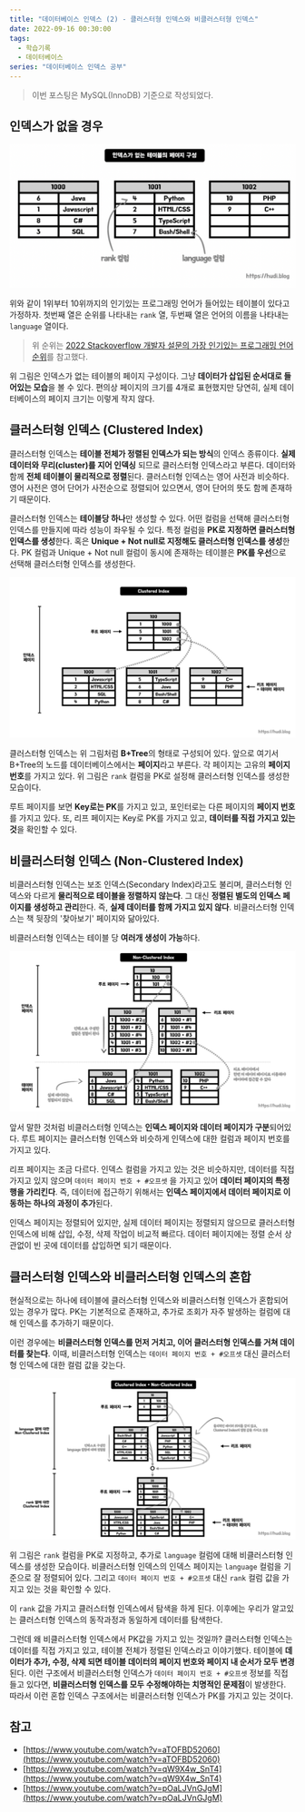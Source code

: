 ```yaml
---
title: "데이터베이스 인덱스 (2) - 클러스터형 인덱스와 비클러스터형 인덱스"
date: 2022-09-16 00:30:00
tags:
  - 학습기록
  - 데이터베이스
series: "데이터베이스 인덱스 공부"
---
```


> 이번 포스팅은 MySQL(InnoDB) 기준으로 작성되었다.

## 인덱스가 없을 경우

![인덱스가 없는 테이블의 페이지 구성](./no-index.png)

위와 같이 1위부터 10위까지의 인기있는 프로그래밍 언어가 들어있는 테이블이 있다고 가정하자. 첫번째 열은 순위를 나타내는 `rank` 열, 두번째 열은 언어의 이름을 나타내는 `language` 열이다.

> 위 순위는 [2022 Stackoverflow 개발자 설문의 가장 인기있는 프로그래밍 언어 순위](https://survey.stackoverflow.co/2022/#most-popular-technologies-language)를 참고했다.

위 그림은 인덱스가 없는 테이블의 페이지 구성이다. 그냥 **데이터가 삽입된 순서대로 들어있는 모습**을 볼 수 있다. 편의상 페이지의 크기를 4개로 표현했지만 당연히, 실제 데이터베이스의 페이지 크기는 이렇게 작지 않다.

## 클러스터형 인덱스 (Clustered Index)

클러스터형 인덱스는 **테이블 전체가 정렬된 인덱스가 되는 방식**의 인덱스 종류이다. **실제 데이터와 무리(cluster)를 지어 인덱싱** 되므로 클러스터형 인덱스라고 부른다. 데이터와 함께 **전체 테이블이 물리적으로 정렬**된다. 클러스터형 인덱스는 영어 사전과 비슷하다. 영어 사전은 영어 단어가 사전순으로 정렬되어 있으면서, 영어 단어의 뜻도 함께 존재하기 때문이다.

클러스터형 인덱스는 **테이블당 하나**만 생성할 수 있다. 어떤 컬럼을 선택해 클러스터형 인덱스를 만들지에 따라 성능이 좌우될 수 있다. 특정 컬럼을 **PK로 지정하면 클러스터형 인덱스를 생성**한다. 혹은 **Unique + Not null로 지정해도 클러스터형 인덱스를 생성**한다. PK 컬럼과 Unique + Not null 컬럼이 동시에 존재하는 테이블은 **PK를 우선**으로 선택해 클러스터형 인덱스를 생성한다.

![클러스터형 인덱스 (Clustered Index)](./clustered-index.png)

클러스터형 인덱스는 위 그림처럼 **B+Tree**의 형태로 구성되어 있다. 앞으로 여기서 B+Tree의 노드를 데이터베이스에서는 **페이지**라고 부른다. 각 페이지는 고유의 **페이지 번호**를 가지고 있다. 위 그림은 `rank` 컬럼을 PK로 설정해 클러스터형 인덱스를 생성한 모습이다.

루트 페이지를 보면 **Key로는 PK**를 가지고 있고, 포인터로는 다른 페이지의 **페이지 번호**를 가지고 있다. 또, 리프 페이지는 Key로 PK를 가지고 있고, **데이터를 직접 가지고 있는 것**을 확인할 수 있다.

## 비클러스터형 인덱스 (Non-Clustered Index)

비클러스터형 인덱스는 보조 인덱스(Secondary Index)라고도 불리며, 클러스터형 인덱스와 다르게 **물리적으로 테이블을 정렬하지 않는다**. 그 대신 **정렬된 별도의 인덱스 페이지를 생성하고 관리**한다. 즉, **실제 데이터를 함께 가지고 있지 않다**. 비클러스터형 인덱스는 책 뒷장의 '찾아보기' 페이지와 닮아있다.

비클러스터형 인덱스는 테이블 당 **여러개 생성이 가능**하다.

![비클러스터형 인덱스 (Non-Clustered Index)](./non-clustered-index.png)

앞서 말한 것처럼 비클러스터형 인덱스는 **인덱스 페이지와 데이터 페이지가 구분**되어있다. 루트 페이지는 클러스터형 인덱스와 비슷하게 인덱스에 대한 컬럼과 페이지 번호를 가지고 있다.

리프 페이지는 조금 다르다. 인덱스 컬럼을 가지고 있는 것은 비슷하지만, 데이터를 직접 가지고 있지 않으며 `데이터 페이지 번호 + #오프셋` 을 가지고 있어 **데이터 페이지의 특정 행을 가리킨다**. 즉, 데이터에 접근하기 위해서는 **인덱스 페이지에서 데이터 페이지로 이동하는 하나의 과정이 추가**된다.

인덱스 페이지는 정렬되어 있지만, 실제 데이터 페이지는 정렬되지 않으므로 클러스터형 인덱스에 비해 삽입, 수정, 삭제 작업이 비교적 빠르다. 데이터 페이지에는 정렬 순서 상관없이 빈 곳에 데이터를 삽입하면 되기 때문이다.

## 클러스터형 인덱스와 비클러스터형 인덱스의 혼합

현실적으로는 하나에 테이블에 클러스터형 인덱스와 비클러스터형 인덱스가 혼합되어 있는 경우가 많다. PK는 기본적으로 존재하고, 추가로 조회가 자주 발생하는 컬럼에 대해 인덱스를 추가하기 때문이다.

이런 경우에는 **비클러스터형 인덱스를 먼저 거치고, 이어 클러스터형 인덱스를 거쳐 데이터를 찾는다**. 이때, 비클러스터형 인덱스는 `데이터 페이지 번호 + #오프셋` 대신 클러스터형 인덱스에 대한 컬럼 값을 갖는다.

![클러스터형 인덱스와 비클러스터형 인덱스의 혼합](./hybrid.png)

위 그림은 `rank` 컬럼을 PK로 지정하고, 추가로 `language` 컬럼에 대해 비클러스터형 인덱스를 생성한 모습이다. 비클러스터형 인덱스의 인덱스 페이지는 `language` 컬럼을 기준으로 잘 정렬되어 있다. 그리고 `데이터 페이지 번호 + #오프셋` 대신 `rank` 컬럼 값을 가지고 있는 것을 확인할 수 있다.

이 `rank` 값을 가지고 클러스터형 인덱스에서 탐색을 하게 된다. 이후에는 우리가 알고있는 클러스터형 인덱스의 동작과정과 동일하게 데이터를 탐색한다.

그런데 왜 비클러스터형 인덱스에서 PK값을 가지고 있는 것일까? 클러스터형 인덱스는 데이터를 직접 가지고 있고, 테이블 전체가 정렬된 인덱스라고 이야기했다. 테이블에 **데이터가 추가, 수정, 삭제 되면 테이블 데이터의 페이지 번호와 페이지 내 순서가 모두 변경**된다. 이런 구조에서 비클러스터형 인덱스가 `데이터 페이지 번호 + #오프셋` 정보를 직접 들고 있다면, **비클러스터형 인덱스를 모두 수정해야하는 치명적인 문제점**이 발생한다. 따라서 이런 혼합 인덱스 구조에서는 비클러스터형 인덱스가 PK를 가지고 있는 것이다.

## 참고

- [https://www.youtube.com/watch?v=aTOFBD52060](https://www.youtube.com/watch?v=aTOFBD52060)
- [https://www.youtube.com/watch?v=qW9X4w_SnT4](https://www.youtube.com/watch?v=qW9X4w_SnT4)
- [https://www.youtube.com/watch?v=pOaLJVnGJgM](https://www.youtube.com/watch?v=pOaLJVnGJgM)
